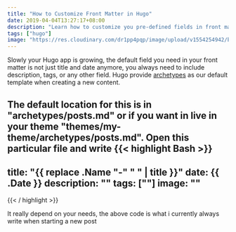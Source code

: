 ```yaml
---
title: "How to Customize Front Matter in Hugo"
date: 2019-04-04T13:27:17+08:00
description: "Learn how to customize you pre-defined fields in front matter in your hugo app"
tags: ["hugo"]
image: "https://res.cloudinary.com/dr1pp4pqp/image/upload/v1554254942/blog/Screen_Shot_2019-04-03_at_9.28.01_AM.png"
---
```


Slowly your Hugo app is growing, the default field you need in your front matter is not just title and date anymore, you always need to include description, tags, or any other field. Hugo provide [archetypes](https://gohugo.io/content-management/archetypes/) as our default template when creating a new content.

The default location for this is in "archetypes/posts.md" or if you want in live in your theme "themes/my-theme/archetypes/posts.md". Open this particular file and write
{{< highlight Bash >}}
---
title: "{{ replace .Name "-" " " | title }}"
date: {{ .Date }}
description: ""
tags: [""]
image: ""
---
{{< / highlight >}}

It really depend on your needs, the above code is what i currently always write when starting a new post






